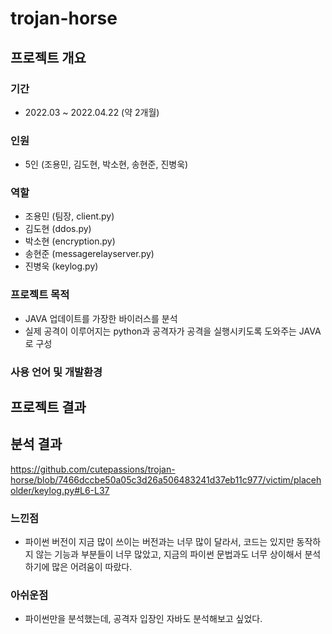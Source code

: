 # trojan-horse
## 프로젝트 개요
### 기간
- 2022.03 ~ 2022.04.22 (약 2개월)
### 인원
- 5인 (조용민, 김도현, 박소현, 송현준, 진병욱)
### 역할
- 조용민 (팀장, client.py)
- 김도현 (ddos.py)
- 박소현 (encryption.py)
- 송현준 (messagerelayserver.py)
- 진병욱 (keylog.py)
### 프로젝트 목적
- JAVA 업데이트를 가장한 바이러스를 분석
- 실제 공격이 이루어지는 python과 공격자가 공격을 실행시키도록 도와주는 JAVA로 구성
### 사용 언어 및 개발환경
## 프로젝트 결과
## 분석 결과
https://github.com/cutepassions/trojan-horse/blob/7466dccbe50a05c3d26a506483241d37eb11c977/victim/placeholder/keylog.py#L6-L37
### 느낀점
- 파이썬 버전이 지금 많이 쓰이는 버전과는 너무 많이 달라서, 코드는 있지만 동작하지 않는 기능과 부분들이 너무 많았고, 지금의 파이썬 문법과도 너무 상이해서 분석하기에 많은 어려움이 따랐다.
### 아쉬운점
- 파이썬만을 분석했는데, 공격자 입장인 자바도 분석해보고 싶었다.
